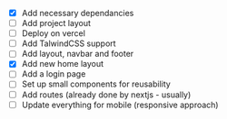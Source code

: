 - [x] Add necessary dependancies
- [ ] Add project layout
- [ ] Deploy on vercel
- [ ] Add TalwindCSS support
- [ ] Add layout, navbar and footer
- [x] Add new home layout
- [ ] Add a login page
- [ ] Set up small components for reusability
- [ ] Add routes (already done by nextjs - usually)
- [ ] Update everything for mobile (responsive approach)
